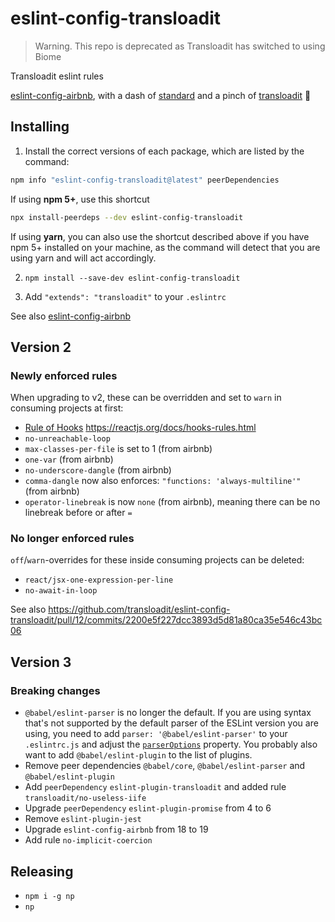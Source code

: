 # eslint-config-transloadit

> Warning. This repo is deprecated as Transloadit has switched to using Biome

Transloadit eslint rules

[eslint-config-airbnb](https://www.npmjs.com/package/eslint-config-airbnb), with a dash of [standard](https://github.com/standard/standard) and a pinch of [transloadit](https://github.com/transloadit) 🤏

## Installing

1. Install the correct versions of each package, which are listed by the command:

  ```sh
  npm info "eslint-config-transloadit@latest" peerDependencies
  ```

  If using **npm 5+**, use this shortcut

  ```sh
  npx install-peerdeps --dev eslint-config-transloadit
  ```

  If using **yarn**, you can also use the shortcut described above if you have npm 5+ installed on your machine, as the command will detect that you are using yarn and will act accordingly.

2. `npm install --save-dev eslint-config-transloadit`

3. Add `"extends": "transloadit"` to your `.eslintrc`

See also [eslint-config-airbnb](https://www.npmjs.com/package/eslint-config-airbnb)

## Version 2

### Newly enforced rules

When upgrading to v2, these can be overridden and set to `warn` in consuming projects at first:

- [Rule of Hooks](https://github.com/airbnb/javascript/blob/1eadb93e377da1e56c3f91f26610e5d0a00738a9/packages/eslint-config-airbnb/rules/react-hooks.js) https://reactjs.org/docs/hooks-rules.html
- `no-unreachable-loop`
- `max-classes-per-file` is set to 1 (from airbnb)
- `one-var` (from airbnb)
- `no-underscore-dangle` (from airbnb)
- `comma-dangle` now also enforces: `"functions: 'always-multiline'"` (from airbnb)
- `operator-linebreak` is now `none` (from airbnb), meaning there can be no linebreak before or after `=`

### No longer enforced rules
`off`/`warn`-overrides for these inside consuming projects can be deleted:
- `react/jsx-one-expression-per-line`
- `no-await-in-loop`

See also https://github.com/transloadit/eslint-config-transloadit/pull/12/commits/2200e5f227dcc3893d5d81a80ca35e546c43bc06

## Version 3

### Breaking changes

- `@babel/eslint-parser` is no longer the default. If you are using syntax
  that's not supported by the default parser of the ESLint version you are
  using, you need to add `parser: '@babel/eslint-parser'` to your `.eslintrc.js`
  and adjust the [`parserOptions`](https://eslint.org/docs/user-guide/configuring/language-options#specifying-parser-options)
  property. You probably also want to add `@babel/eslint-plugin` to the list of plugins.
- Remove peer dependencies `@babel/core`, `@babel/eslint-parser` and `@babel/eslint-plugin`
- Add `peerDependency` `eslint-plugin-transloadit` and added rule `transloadit/no-useless-iife`
- Upgrade `peerDependency` `eslint-plugin-promise` from 4 to 6
- Remove `eslint-plugin-jest`
- Upgrade `eslint-config-airbnb` from 18 to 19
- Add rule `no-implicit-coercion`

## Releasing

- `npm i -g np`
- `np`
